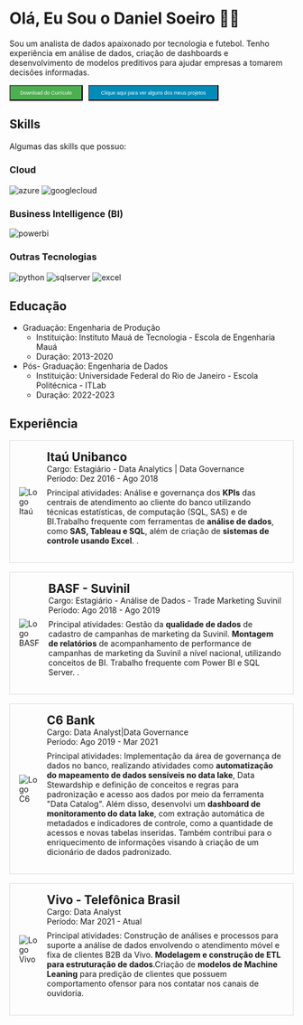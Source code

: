 # Olá, Eu Sou o Daniel Soeiro 👋🏻
Sou um analista de dados apaixonado por tecnologia e futebol. Tenho experiência em análise de dados, criação de dashboards e desenvolvimento de modelos preditivos para ajudar empresas a tomarem decisões informadas. 

<div style="display: flex; justify-content: start; gap: 10px;">
  <!-- Botão de Download para o currículo -->
  <a href="https://drive.google.com/file/d/1HwcKR3S80zAQLnIk51wclKj2zQQSyCtx/view?usp=sharing" download="Daniel_Soeiro_Curriculo">
    <button style="background-color: #4CAF50; color: white; padding: 7px 17px; text-align: center; text-decoration: none; display: inline-block; font-size: 9px;">
      Download do Currículo
    </button>
  </a>

  <!-- Botão Para Blog -->
  <a href="https://medium.com/@dpsoeiro" target="_blank">
    <button style="background-color: #008CBA; color: white; padding: 7px 21px; text-align: center; text-decoration: none; display: inline-block; font-size: 9px;">
      Clique aqui para ver alguns dos meus projetos
    </button>
  </a>
</div>


## Skills
Algumas das skills que possuo:

<!-- Cloud -->
<div style="margin-bottom: 10px;">
  <h3>Cloud</h3>
  <div style="display: inline_block">
    <img align="center" alt="azure" src="https://img.shields.io/badge/azure-%230072C6.svg?style=for-the-badge&logo=microsoftazure&logoColor=white"/>
    <img align="center" alt="googlecloud" src="https://img.shields.io/badge/GoogleCloud-%234285F4.svg?style=for-the-badge&logo=google-cloud&logoColor=white"/>
  </div>
</div>

<!-- BI -->
<div style="margin-bottom: 10px;">
  <h3>Business Intelligence (BI)</h3>
  <div style="display: inline_block">
    <img align="center" alt="powerbi" src="https://img.shields.io/badge/PowerBI-F2C811?style=for-the-badge&logo=Power%20BI&logoColor=white"/>
  </div>
</div>

<!-- Outras tecnologias -->
<div style="margin-bottom: 30px;">
  <h3>Outras Tecnologias</h3>
  <div style="display: inline_block">
    <img align="center" alt="python" src="https://img.shields.io/badge/Python-FFD43B?style=for-the-badge&logo=python&logoColor=blue"/>
    <img align="center" alt="sqlserver" src="https://img.shields.io/badge/Microsoft_SQL_Server-CC2927?style=for-the-badge&logo=microsoft-sql-server&logoColor=white"/>
    <img align="center" alt="excel" src="https://img.shields.io/badge/Microsoft_Excel-217346?style=for-the-badge&logo=microsoft-excel&logoColor=white"/>
  </div>
</div>



## Educação
-  Graduação: Engenharia de Produção
   - Instituição: Instituto Mauá de Tecnologia - Escola de Engenharia Mauá
   - Duração: 2013-2020
-  Pós- Graduação: Engenharia de Dados
   - Instituição: Universidade Federal do Rio de Janeiro - Escola Politécnica - ITLab
   - Duração: 2022-2023

## Experiência
<div style="display: flex; align-items: center; border: 1px solid #ddd; padding: 16px; margin-bottom: 16px;">
    <img src="https://encrypted-tbn0.gstatic.com/images?q=tbn:ANd9GcTlUSEM56COQz0LJAzNw8q7Pgp9McpQej3kRg&s" alt="Logo Itaú" style="max-width: 80px; max-height: 80px; margin-right: 16px;"> 
    <div>
        <h2 style="margin: 0;">Itaú Unibanco</h2>
        <p style="margin: 0;">Cargo: Estagiário - Data Analytics | Data Governance</p>
        <p style="margin: 0;">Período: Dez 2016 - Ago 2018</p>
        <p style="margin-top: 8px;">Principal atividades: Análise e governança dos <strong>KPIs</strong> das centrais de atendimento ao
                                    cliente do banco utilizando técnicas estatísticas, de computação (SQL, SAS) e de
                                    BI.Trabalho frequente com ferramentas de <strong>análise de dados</strong>, como <strong>SAS, Tableau e
                                    SQL</strong>, além de criação de <strong>sistemas de controle usando Excel</strong>. .</p>
    </div>
</div>

<div style="display: flex; align-items: center; border: 1px solid #ddd; padding: 16px; margin-bottom: 16px;">
    <img src="https://upload.wikimedia.org/wikipedia/commons/thumb/9/9c/BASF-Logo_bw.svg/1024px-BASF-Logo_bw.svg.png" alt="Logo BASF" style="max-width: 80px; max-height: 80px; margin-right: 16px;"> 
    <div>
        <h2 style="margin: 0;">BASF - Suvinil</h2>
        <p style="margin: 0;">Cargo: Estagiário - Análise de Dados - Trade Marketing Suvinil</p>
        <p style="margin: 0;">Período: Ago 2018 - Ago 2019</p>
        <p style="margin-top: 8px;">Principal atividades: Gestão da <strong>qualidade de dados</strong> de cadastro de campanhas de marketing da
                                    Suvinil. <strong>Montagem de relatórios</strong> de acompanhamento de performance de campanhas
                                    de marketing da Suvinil a nível nacional, utilizando conceitos de BI.
                                     Trabalho frequente com Power BI e SQL Server. .</p>
    </div>
</div>

<div style="display: flex; align-items: center; border: 1px solid #ddd; padding: 16px; margin-bottom: 16px;">
    <img src="https://upload.wikimedia.org/wikipedia/commons/thumb/7/77/Logo_C6_Bank.svg/2560px-Logo_C6_Bank.svg.png" alt="Logo C6" style="max-width: 80px; max-height: 80px; margin-right: 16px;"> 
    <div>
        <h2 style="margin: 0;">C6 Bank</h2>
        <p style="margin: 0;">Cargo: Data Analyst|Data Governance</p>
        <p style="margin: 0;">Período: Ago 2019 - Mar 2021</p>
        <p style="margin-top: 8px;">Principal atividades: Implementação da área de governança de dados no banco, realizando atividades 
                                    como <strong>automatização do mapeamento de dados sensíveis no data lake</strong>, Data Stewardship e definição de conceitos e 
                                    regras para padronização e acesso aos dados por meio da ferramenta "Data Catalog". Além disso, desenvolvi um <strong>dashboard 
                                    de monitoramento do data lake</strong>, com extração automática de metadados e indicadores de controle, como a quantidade de 
                                    acessos e novas tabelas inseridas. Também contribui para o enriquecimento de informações visando à criação de um dicionário de 
                                    dados padronizado.</p>
    </div>
</div>

<div style="display: flex; align-items: center; border: 1px solid #ddd; padding: 16px; margin-bottom: 16px;">
    <img src="https://encrypted-tbn0.gstatic.com/images?q=tbn:ANd9GcSL05qB4nRAy1LsWhalcBxyZkorp6m6qMN0Cw&s" alt="Logo Vivo" style="max-width: 80px; max-height: 80px; margin-right: 16px;"> 
    <div>
        <h2 style="margin: 0;">Vivo - Telefônica Brasil</h2>
        <p style="margin: 0;">Cargo: Data Analyst</p>
        <p style="margin: 0;">Período: Mar 2021 - Atual</p>
        <p style="margin-top: 8px;">Principal atividades: Construção de análises e processos para suporte a análise de dados envolvendo o
                                                          atendimento móvel e fixa de clientes B2B da Vivo. <strong>Modelagem e construção de ETL
                                                          para estruturação de dados</strong>.Criação de <strong>modelos de Machine Leaning</strong> para predição
                                                          de clientes que possuem comportamento ofensor para nos contatar nos canais de
                                                          ouvidoria. </p>
    </div>
</div>
